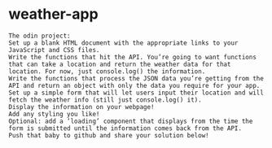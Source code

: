# weather-app

    The odin project:
    Set up a blank HTML document with the appropriate links to your JavaScript and CSS files.
    Write the functions that hit the API. You’re going to want functions that can take a location and return the weather data for that location. For now, just console.log() the information.
    Write the functions that process the JSON data you’re getting from the API and return an object with only the data you require for your app.
    Set up a simple form that will let users input their location and will fetch the weather info (still just console.log() it).
    Display the information on your webpage!
    Add any styling you like!
    Optional: add a ‘loading’ component that displays from the time the form is submitted until the information comes back from the API.
    Push that baby to github and share your solution below!
